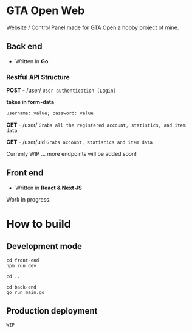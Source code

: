 # GTA Open Web

Website / Control Panel made for [GTA Open](https://github.com/PatrickGTR/gta-open) a hobby project of mine.

## Back end

- Written in **Go**

### Restful API Structure

**POST** - /user/ `User authentication (Login)`

**takes in form-data**

```html
username: value; password: value
```

**GET** - /user/ `Grabs all the registered account, statistics, and item data`

**GET** - /user/uid `Grabs account, statistics and item data`

Currenly WIP ... more endpoints will be added soon!

## Front end

- Written in **React & Next JS**

Work in progress.

# How to build

## Development mode

```batch
cd front-end
npm run dev

cd ..

cd back-end
go run main.go
```

## Production deployment

```batch
WIP
```
